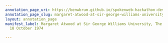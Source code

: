 ```yaml
---
annotation_page_uri: https://benwbrum.github.io/spokenweb-hackathon-development/annotations/margaret-atwood-at-sir-george-williams-university-the-poetry-series-18-october-1974-canvas-1-annotation.json
annotation_page_slug: margaret-atwood-at-sir-george-williams-university-the-poetry-series-18-october-1974-canvas-1-annotation
layout: annotation_page
manifest_label: Margaret Atwood at Sir George Williams University, The Poetry Series,
  18 October 1974

---
```

